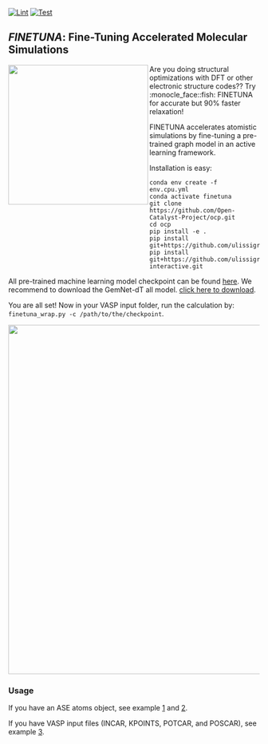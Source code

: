 <!-- [![ulissigroup](https://circleci.com/gh/ulissigroup/finetuna.svg?style=svg)](https://app.circleci.com/pipelines/github/ulissigroup/finetuna) -->
[![Lint](https://github.com/ulissigroup/finetuna/actions/workflows/black.yml/badge.svg)](https://github.com/ulissigroup/finetuna/actions/workflows/black.yml)
[![Test](https://github.com/ulissigroup/finetuna/actions/workflows/unittests.yml/badge.svg)](https://github.com/ulissigroup/finetuna/actions/workflows/unittests.yml)
## *FINETUNA*: Fine-Tuning Accelerated Molecular Simulations
<img align="left" src="https://github.com/ulissigroup/finetuna/blob/main/doc/finetuna_logo.png" width="280">
Are you doing structural optimizations with DFT or other electronic structure codes?? Try :monocle_face::fish: FINETUNA for accurate but 90% faster relaxation!

FINETUNA accelerates atomistic simulations by fine-tuning a pre-trained graph model in an active learning framework.

Installation is easy:
```
conda env create -f env.cpu.yml
conda activate finetuna
git clone https://github.com/Open-Catalyst-Project/ocp.git
cd ocp
pip install -e .
pip install git+https://github.com/ulissigroup/finetuna.git
pip install git+https://github.com/ulissigroup/vasp-interactive.git
```

All pre-trained machine learning model checkpoint can be found [here](https://github.com/Open-Catalyst-Project/ocp/blob/main/MODELS.md). We recommend to download the GemNet-dT all model. [click here to download](https://dl.fbaipublicfiles.com/opencatalystproject/models/2021_08/s2ef/gemnet_t_direct_h512_all.pt).

You are all set! Now in your VASP input folder, run the calculation by: `finetuna_wrap.py -c /path/to/the/checkpoint`.


<img src="https://github.com/ulissigroup/finetuna/blob/main/doc/workflow.png" width="700">

### Usage

If you have an ASE atoms object, see example [1](https://github.com/ulissigroup/finetuna/blob/main/examples/online_al_example.py) and [2](https://github.com/ulissigroup/finetuna/blob/main/examples/online_al_beef_example.py).

If you have VASP input files (INCAR, KPOINTS, POTCAR, and POSCAR), see example [3](https://github.com/ulissigroup/finetuna/tree/main/finetuna/vasp_wrapper).
